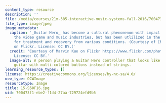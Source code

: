 ```yaml
---
content_type: resource
description: ''
file: /media/courses/21m-385-interactive-music-systems-fall-2016/700473f1ebe2f1d427aa729724efd9b6_15-S50F16.jpg
file_type: image/jpeg
image_metadata:
  caption: '_Guitar Hero_ has become a cultural phenomenon with impact not only on
    the video game and music industries, but has been utlilized in the field of health
    for treatment and recovery from various conditions. (Courtesy of [Marvin Kuo](https://www.flickr.com/photos/marvinkuo/2084937750)
    on Flickr. License: CC BY.)'
  credit: 'Courtesy of Marvin Kuo on Flickr https://www.flickr.com/photos/marvinkuo/2084937750.
    License: CC BY.'
  image-alt: A person playing a Guitar Hero controller that looks like a red electric
    guitar with multi-colored buttons instead of strings.
learning_resource_types: []
license: https://creativecommons.org/licenses/by-nc-sa/4.0/
ocw_type: OCWImage
resourcetype: Image
title: 15-S50F16.jpg
uid: 700473f1-ebe2-f1d4-27aa-729724efd9b6
---
```

